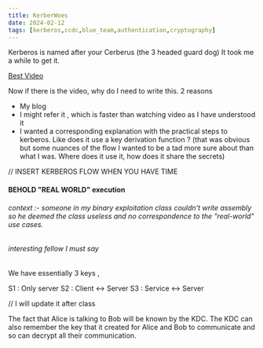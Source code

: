 ```yaml
---
title: KerberWoes 
date: 2024-02-12
tags: [kerberos,ccdc,blue_team,authentication,cryptography]
---
```


Kerberos is named after your Cerberus (the 3 headed guard dog)
It took me a while to get it. 

[Best Video](https://www.youtube.com/watch?v=5N242XcKAsM)

Now if there is the video, why do I need to write this. 2 reasons 

- My blog
- I might refer it , which is faster than watching video as I have understood it
- I wanted a corresponding explanation with the practical steps to kerberos. Like does it use a key derivation function ? (that was obvious but some nuances of the flow I wanted to be a tad more sure about than what I was. Where does it use it, how does it share the secrets)


// INSERT KERBEROS FLOW WHEN YOU HAVE TIME

####  BEHOLD "REAL WORLD" execution 
###### context :- someone in my binary exploitation class couldn't write assembly so he deemed the class useless and no correspondence to the "real-world" use cases. 
###### interesting fellow I must say

We have essentially 3 keys , 

S1 : Only server
S2 : Client <-> Server
S3 : Service <-> Server

// I will update it after class

The fact that Alice is talking to Bob will be known by the KDC. The KDC
can also remember the key that it created for Alice and Bob to
communicate and so can decrypt all their communication.